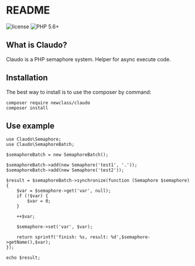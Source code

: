 README
======

![license](https://img.shields.io/packagist/l/bafs/via.svg?style=flat-square)
![PHP 5.6+](https://img.shields.io/badge/PHP-5.4+-brightgreen.svg?style=flat-square)

What is Claudo?
-----------------

Claudo is a PHP semaphore system. Helper for async execute code.

Installation
------------

The best way to install is to use the composer by command:

    composer require newclass/claudo
    composer install

Use example
-------------

    use Claudo\Semaphore;
    use Claudo\SemaphoreBatch;
    
    $semaphoreBatch = new SemaphoreBatch();
    
    $semaphoreBatch->add(new Semaphore('test1', '.'));
    $semaphoreBatch->add(new Semaphore('test2'));
    
    $result = $semaphoreBatch->synchronize(function (Semaphore $semaphore) {
        $var = $semaphore->get('var', null);
        if (!$var) {
            $var = 0;
        }
    
        ++$var;
    
        $semaphore->set('var', $var);
    
        return sprintf('finish: %s, result: %d',$semaphore->getName(),$var);
    });
    
    echo $result;
